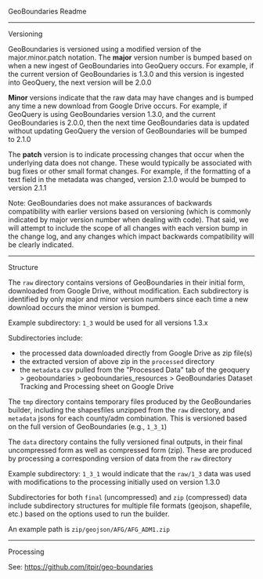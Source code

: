 

GeoBoundaries Readme


-------------------
Versioning

GeoBoundaries is versioned using a modified version of the major.minor.patch notation.
The **major** version number is bumped based on when a new ingest of GeoBoundaries into GeoQuery occurs.
For example, if the current version of GeoBoundaries is 1.3.0 and this version is ingested into GeoQuery,
the next version will be 2.0.0

**Minor** versions indicate that the raw data may have changes and is bumped any time a new download from Google
Drive occurs. For example, if GeoQuery is using GeoBoundaries version 1.3.0, and the current GeoBoundaries is 2.0.0,
then the next time GeoBoundaries data is updated without updating GeoQuery the version of GeoBoundaries
will be bumped to 2.1.0

The **patch** version is to indicate processing changes that occur when the underlying data does not change.
These would typically be associated with bug fixes or other small format changes. For example, if the formatting
of a text field in the metadata was changed, version 2.1.0 would be bumped to version 2.1.1

Note: GeoBoundaries does not make assurances of backwards compatibility with earlier versions based on
versioning (which is commonly indicated by major version number when dealing with code). That said, we will attempt
to include the scope of all changes with each version bump in the change log, and any changes which impact
backwards compatibility will be clearly indicated.



-------------------
Structure


The `raw` directory contains versions of GeoBoundaries in their initial form, downloaded from Google Drive, without modification.
Each subdirectory is identified by only major and minor version numbers since each time a new download occurs the minor version is bumped.

Example subdirectory: `1_3` would be used for all versions 1.3.x

Subdirectories include:

- the processed data downloaded directly from Google Drive as zip file(s)
- the extracted version of above zip in the `processed` directory
- the `metadata` csv pulled from the "Processed Data" tab of the geoquery > geoboundaries > geoboundaries_resources > GeoBoundaries Dataset Tracking and Processing sheet on Google Drive



The `tmp` directory contains temporary files produced by the GeoBoundaries builder, including the shapesfiles unzipped from the `raw` directory, and `metadata` jsons for each county/adm combination. This is versioned based on the full version of GeoBoundaries (e.g., `1_3_1`)



The `data` directory contains the fully versioned final outputs, in their final uncompressed form as well as compressed form (zip). These are produced by processing a corresponding version of data from the `raw` directory

Example subdirectory: `1_3_1` would indicate that the `raw/1_3` data was used with modifications to the processing initially used on version 1.3.0

Subdirectories for both `final` (uncompressed) and `zip` (compressed) data include subdirectory structures for multiple file formats (geojson, shapefile, etc.) based on the options used to run the builder.

An example path is `zip/geojson/AFG/AFG_ADM1.zip`


-------------------
Processing


See:
https://github.com/itpir/geo-boundaries




